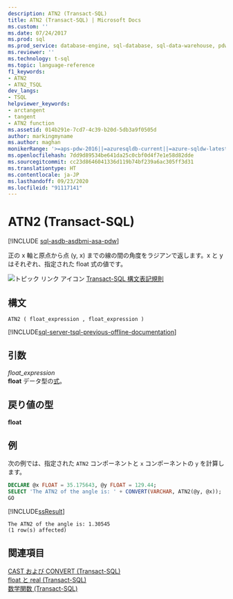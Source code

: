 ```yaml
---
description: ATN2 (Transact-SQL)
title: ATN2 (Transact-SQL) | Microsoft Docs
ms.custom: ''
ms.date: 07/24/2017
ms.prod: sql
ms.prod_service: database-engine, sql-database, sql-data-warehouse, pdw
ms.reviewer: ''
ms.technology: t-sql
ms.topic: language-reference
f1_keywords:
- ATN2
- ATN2_TSQL
dev_langs:
- TSQL
helpviewer_keywords:
- arctangent
- tangent
- ATN2 function
ms.assetid: 014b291e-7cd7-4c39-b20d-5db3a9f0505d
author: markingmyname
ms.author: maghan
monikerRange: '>=aps-pdw-2016||=azuresqldb-current||=azure-sqldw-latest||>=sql-server-2016||=sqlallproducts-allversions||>=sql-server-linux-2017||=azuresqldb-mi-current'
ms.openlocfilehash: 7dd9d89534be641da25c0cbf0d4f7e1e58d82dde
ms.sourcegitcommit: cc23d8646041336d119b74bf239a6ac305ff3d31
ms.translationtype: HT
ms.contentlocale: ja-JP
ms.lasthandoff: 09/23/2020
ms.locfileid: "91117141"
---
```

# <a name="atn2-transact-sql"></a>ATN2 (Transact-SQL)
[!INCLUDE [sql-asdb-asdbmi-asa-pdw](../../includes/applies-to-version/sql-asdb-asdbmi-asa-pdw.md)]

正の x 軸と原点から点 (y, x) までの線の間の角度をラジアンで返します。x と y はそれぞれ、指定された float 式の値です。
  
![トピック リンク アイコン](../../database-engine/configure-windows/media/topic-link.gif "トピック リンク アイコン") [Transact-SQL 構文表記規則](../../t-sql/language-elements/transact-sql-syntax-conventions-transact-sql.md)
  
## <a name="syntax"></a>構文  
  
```syntaxsql
ATN2 ( float_expression , float_expression )  
```  
  
[!INCLUDE[sql-server-tsql-previous-offline-documentation](../../includes/sql-server-tsql-previous-offline-documentation.md)]

## <a name="arguments"></a>引数
*float_expression*  
**float** データ型の[式](../../t-sql/language-elements/expressions-transact-sql.md)。
  
## <a name="return-types"></a>戻り値の型
**float**
  
## <a name="examples"></a>例  
次の例では、指定された `ATN2` コンポーネントと `x` コンポーネントの `y` を計算します。
  
```sql
DECLARE @x FLOAT = 35.175643, @y FLOAT = 129.44;  
SELECT 'The ATN2 of the angle is: ' + CONVERT(VARCHAR, ATN2(@y, @x));  
GO  
```  
  
[!INCLUDE[ssResult](../../includes/ssresult-md.md)]
  
```
The ATN2 of the angle is: 1.30545                         
(1 row(s) affected)  
```  
  
## <a name="see-also"></a>関連項目
[CAST および CONVERT &#40;Transact-SQL&#41;](../../t-sql/functions/cast-and-convert-transact-sql.md)  
[float と real &#40;Transact-SQL&#41;](../../t-sql/data-types/float-and-real-transact-sql.md)  
[数学関数 &#40;Transact-SQL&#41;](../../t-sql/functions/mathematical-functions-transact-sql.md)
  
  

